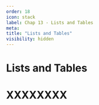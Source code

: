 ```yaml
---
order: 18
icon: stack
label: Chap 13 - Lists and Tables
meta:
title: "Lists and Tables"
visibility: hidden
---
```

# Lists and Tables



# XXXXXXXX

